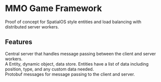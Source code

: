 # MMO Game Framework

Proof of concept for SpatialOS style entities and load balancing with distributed server workers.

## Features
Central server that handles message passing between the client and server workers.  
A Entity, dynamic object, data store. Entities have a list of data including position, type, and any custom data needed.  
Protobuf messages for message passing to the client and server.  
